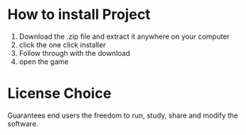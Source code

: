# How to install Project

1. Download the .zip file and extract it anywhere on your computer
2. click the one click installer
3. Follow through with the download
4. open the game


# License Choice
Guarantees end users the freedom to run, study, share and modify the software.

